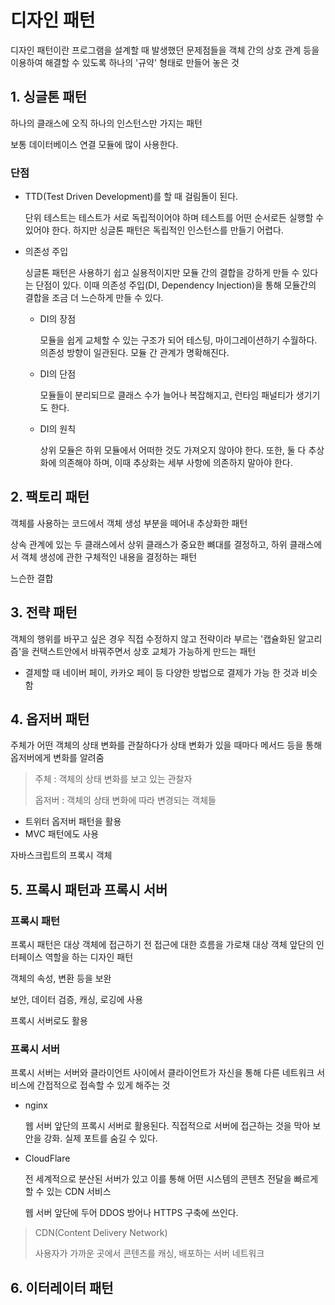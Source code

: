 # 디자인 패턴
디자인 패턴이란 프로그램을 설계할 때 발생했던 문제점들을 객체 간의 상호 관계 등을 이용하여 해결할 수 있도록 하나의 '규약' 형태로 만들어 놓은 것

## 1. 싱글톤 패턴
하나의 클래스에 오직 하나의 인스턴스만 가지는 패턴

보통 데이터베이스 연결 모듈에 많이 사용한다.

### 단점
- TTD(Test Driven Development)를 할 때 걸림돌이 된다.

    단위 테스트는 테스트가 서로 독립적이어야 하며 테스트를 어떤 순서로든 실행할 수 있어야 한다. 하지만 싱글톤 패턴은 독립적인 인스턴스를 만들기 어렵다.

- 의존성 주입

    싱글톤 패턴은 사용하기 쉽고 실용적이지만 모듈 간의 결합을 강하게 만들 수 있다는 단점이 있다. 이때 의존성 주입(DI, Dependency Injection)을 통해 모듈간의 결합을 조금 더 느슨하게 만들 수 있다.

  - DI의 장점
  
    모듈을 쉽게 교체할 수 있는 구조가 되어 테스팅, 마이그레이션하기 수월하다. 의존성 방향이 일관된다. 모듈 간 관계가 명확해진다.
  - DI의 단점

    모듈들이 분리되므로 클래스 수가 늘어나 복잡해지고, 런타임 패널티가 생기기도 한다.
  - DI의 원칙
    
    상위 모듈은 하위 모듈에서 어떠한 것도 가져오지 않아야 한다. 또한, 둘 다 추상화에 의존해야 하며, 이때 추상화는 세부 사항에 의존하지 말아야 한다.

## 2. 팩토리 패턴
객체를 사용하는 코드에서 객체 생성 부분을 떼어내 추상화한 패턴

상속 관계에 있는 두 클래스에서 상위 클래스가 중요한 뼈대를 결정하고, 하위 클래스에서 객체 생성에 관한 구체적인 내용을 결정하는 패턴

느슨한 결합

## 3. 전략 패턴
객체의 행위를 바꾸고 싶은 경우 직접 수정하지 않고 전략이라 부르는 '캡슐화된 알고리즘'을 컨택스트안에서 바꿔주면서 상호 교체가 가능하게 만드는 패턴

- 결제할 때 네이버 페이, 카카오 페이 등 다양한 방법으로 결제가 가능 한 것과 비슷함

## 4. 옵저버 패턴
주체가 어떤 객체의 상태 변화를 관찰하다가 상태 변화가 있을 때마다 메서드 등을 통해 옵저버에게 변화를 알려줌

> 주체 : 객체의 상태 변화를 보고 있는 관찰자
> 
> 옵저버 : 객체의 상태 변화에 따라 변경되는 객체들

- 트위터 옵저버 패턴을 활용
- MVC 패턴에도 사용

자바스크립트의 프록시 객체

## 5. 프록시 패턴과 프록시 서버

### 프록시 패턴
프록시 패턴은 대상 객체에 접근하기 전 접근에 대한 흐름을 가로채 대상 객체 앞단의 인터페이스 역할을 하는 디자인 패턴

객체의 속성, 변환 등을 보완

보안, 데이터 검증, 캐싱, 로깅에 사용

프록시 서버로도 활용

### 프록시 서버
프록시 서버는 서버와 클라이언트 사이에서 클라이언트가 자신을 통해 다른 네트워크 서비스에 간접적으로 접속할 수 있게 해주는 것

- nginx
  
  웹 서버 앞단의 프록시 서버로 활용된다. 직접적으로 서버에 접근하는 것을 막아 보안을 강화. 실제 포트를 숨길 수 있다.

- CloudFlare

  전 세계적으로 분산된 서버가 있고 이를 통해 어떤 시스템의 콘텐츠 전달을 빠르게 할 수 있는 CDN 서비스

  웹 서버 앞단에 두어 DDOS 방어나 HTTPS 구축에 쓰인다.

> CDN(Content Delivery Network)
>
> 사용자가 가까운 곳에서 콘텐츠를 캐싱, 배포하는 서버 네트워크

## 6. 이터레이터 패턴




